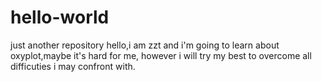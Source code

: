 # hello-world
just another repository
hello,i am zzt and i'm going to learn about oxyplot,maybe it's hard for me,
however i will try my best to overcome all difficuties i may confront with.

